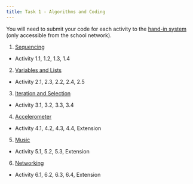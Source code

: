 ```yaml
---
title: Task 1 - Algorithms and Coding
---
```


You will need to submit your code for each activity to the [hand-in system](http://10.124.229.70:8000/) (only accessible from the school network).

1. [Sequencing](/dit7/files/microbit/01-Sequencing.pptx)
- Activity 1.1, 1.2, 1.3, 1.4

2. [Variables and Lists](/dit7/files/microbit/02-Variables-and-Lists.pptx)
- Activity 2.1, 2.3, 2.2, 2.4, 2.5

3. [Iteration and Selection](/dit7/files/microbit/03-Iteration-and-Selection.pptx)
- Activity 3.1, 3.2, 3.3, 3.4

4. [Accelerometer](/dit7/files/microbit/04-Accelerometer.pptx)
- Activity 4.1, 4.2, 4.3, 4.4, Extension

5. [Music](/dit7/files/microbit/05-Music.pptx)
- Activity 5.1, 5.2, 5.3, Extension

6. [Networking](/dit7/files/microbit/06-Networking.pptx)
- Activity 6.1, 6.2, 6.3, 6.4, Extension
